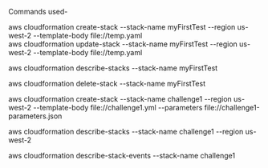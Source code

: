 Commands used- 

aws cloudformation create-stack  --stack-name myFirstTest --region us-west-2 --template-body file://temp.yaml
<br>
aws cloudformation update-stack  --stack-name myFirstTest --region us-west-2 --template-body file://temp.yaml

aws cloudformation describe-stacks --stack-name myFirstTest

aws cloudformation delete-stack --stack-name myFirstTest

aws cloudformation create-stack  --stack-name challenge1 --region us-west-2 --template-body file://challenge1.yml --parameters file://challenge1-parameters.json

aws cloudformation describe-stacks --stack-name challenge1 --region us-west-2

aws cloudformation describe-stack-events --stack-name challenge1
